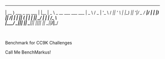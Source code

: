 
  ____                      _      ____                       
 | __ )   ___  _ __    ___ | |__  |  _ \  _ __  ___  ___  ___ 
 |  _ \  / _ \| '_ \  / __|| '_ \ | |_) || '__|/ _ \/ __|/ __|
 | |_) ||  __/| | | || (__ | | | ||  __/ | |  |  __/\__ \\__ \
 |____/  \___||_| |_| \___||_| |_||_|    |_|   \___||___/|___/
                                                                                                                                              
                                                                                  

 Benchmark for CC9K Challenges

Call Me BenchMarkus!

